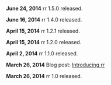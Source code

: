 **June 24, 2014**    rr 1.5.0 released.

**June 16, 2014**    rr 1.4.0 released.

**April 15, 2014**    rr 1.2.1 released.

**April 15, 2014**    rr 1.2.0 released.

**April 2, 2014** rr 1.1.0 released.

**March 26, 2014** Blog post: [Introducing rr](http://robert.ocallahan.org/2014/03/introducing-rr.html)

**March 26, 2014** rr 1.0 released.